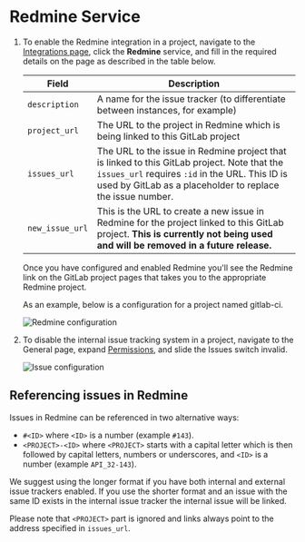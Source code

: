 # Redmine Service

1. To enable the Redmine integration in a project, navigate to the
[Integrations page](project_services.md#accessing-the-project-services), click
the **Redmine** service, and fill in the required details on the page as described
in the table below.

    | Field | Description |
    | ----- | ----------- |
    | `description`   | A name for the issue tracker (to differentiate between instances, for example) |
    | `project_url`   | The URL to the project in Redmine which is being linked to this GitLab project |
    | `issues_url`    | The URL to the issue in Redmine project that is linked to this GitLab project. Note that the `issues_url` requires `:id` in the URL. This ID is used by GitLab as a placeholder to replace the issue number. |
    | `new_issue_url` | This is the URL to create a new issue in Redmine for the project linked to this GitLab project. **This is currently not being used and will be removed in a future release.** |

    Once you have configured and enabled Redmine you'll see the Redmine link on the GitLab project pages that takes you to the appropriate Redmine project.

    As an example, below is a configuration for a project named gitlab-ci.

    ![Redmine configuration](img/redmine_configuration.png)

1. To disable the internal issue tracking system in a project, navigate to the General page, expand [Permissions](../settings/index.md#sharing-and-permissions), and slide the Issues switch invalid.

    ![Issue configuration](img/issue_configuration.png)

## Referencing issues in Redmine

Issues in Redmine can be referenced in two alternative ways:

- `#<ID>` where `<ID>` is a number (example `#143`).
- `<PROJECT>-<ID>` where `<PROJECT>` starts with a capital letter which is
  then followed by capital letters, numbers or underscores, and `<ID>` is
  a number (example `API_32-143`).

We suggest using the longer format if you have both internal and external issue trackers enabled. If you use the shorter format and an issue with the same ID exists in the internal issue tracker the internal issue will be linked.

Please note that `<PROJECT>` part is ignored and links always point to the
address specified in `issues_url`.
